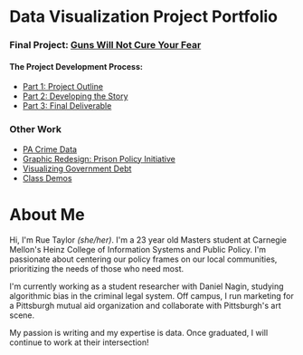 # Data Visualization Project Portfolio

### Final Project: [Guns Will Not Cure Your Fear](https://carnegiemellon.shorthandstories.com/guns-wont-cure-our-fears/index.html)

#### The Project Development Process:
- [Part 1: Project Outline](https://rue-aubrey.github.io/datastories/projectpart1)
- [Part 2: Developing the Story](https://rue-aubrey.github.io/datastories/projectpart2)
- [Part 3: Final Deliverable](https://rue-aubrey.github.io/datastories/projectpart3)

### Other Work
- [PA Crime Data](https://rue-aubrey.github.io/datastories/pacrimedata.html)
- [Graphic Redesign: Prison Policy Initiative](https://rue-aubrey.github.io/datastories/designcritique.html)
- [Visualizing Government Debt](https://rue-aubrey.github.io/datastories/govdebt.html)
- [Class Demos](https://rue-aubrey.github.io/datastories/demos.html)

# About Me
Hi, I'm Rue Taylor _(she/her)_. I'm a 23 year old Masters student at Carnegie Mellon's Heinz College of Information Systems and Public Policy. I'm passionate about centering our policy frames on our local communities, prioritizing the needs of those who need most. 

I'm currently working as a student researcher with Daniel Nagin, studying algorithmic bias in the criminal legal system. Off campus, I run marketing for a Pittsburgh mutual aid organization and collaborate with Pittsburgh's art scene. 

My passion is writing and my expertise is data. Once graduated, I will continue to work at their intersection!

